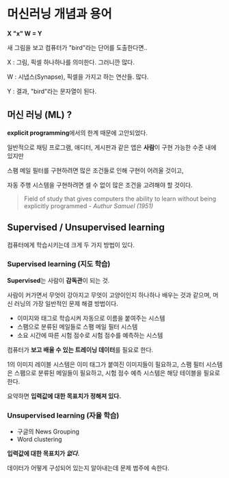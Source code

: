 # 머신러닝 개념과 용어

**X "x" W = Y**

새 그림을 보고 컴퓨터가 "bird"라는 단어를 도출한다면..

X : 그림, 픽셀 하나하나를 의미한다. 그러니깐 많다.

W : 시냅스(Synapse), 픽셀을 가지고 하는 연산들. 많다.

Y : 결과, "bird"라는 문자열이 된다.

## 머신 러닝 (ML) ?

**explicit programming**에서의 한계 때문에 고안되었다.

일반적으로 채팅 프로그램, 애디터, 게시판과 같은 앱은 **사람**이 구현 가능한 수준 내에 있지만

스팸 메일 필터를 구현하려면 많은 조건들로 인해 구현이 어려울 것이고,

자동 주행 시스템을 구현하려면 셀 수 없이 많은 조건을 고려해야 할 것이다.

> Field of study that gives
> computers the ability to learn without being
> explicitly programmed - *Authur Samuel (1951)*

## Supervised / Unsupervised learning

컴퓨터에게 학습시키는데 크게 두 가지 방법이 있다.

### Supervised learning (지도 학습)

**Supervised**는 사람이 **감독관**이 되는 것.

사람이 커가면서 무엇이 강아지고 무엇이 고양이인지 하나하나 배우는 것과 같으며,
머신 러닝의 가장 일반적인 문제 해결 방법이다.

* 이미지와 태그로 학습시켜 자동으로 이름을 붙여주는 시스템
* 스팸으로 분류된 메일들로 스팸 메일 필터 시스템
* 소요 시간에 따른 시험 점수로 시험 점수를 예측하는 시스템

컴퓨터가 **보고 배울 수 있는 트레이닝 데이터**를 필요로 한다.

1의 이미지 레이블 시스템은 이미 태그가 붙여진 이미지들이 필요하고,
스팸 필터 시스템은 스팸으로 분류된 메일들이 필요하고,
시험 점수 예측 시스템은 해당 테이블을 필요로한다.

요약하면 **입력값에 대한 목표치가 정해져 있다.**

### Unsupervised learning (자율 학습)

* 구글의 News Grouping
* Word clustering

**입력값에 대한 목표치가 *없다*.**

데이터가 어떻게 구성되어 있는지 알아내는데 문제 범주에 속한다.
